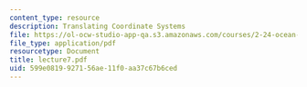 ```yaml
---
content_type: resource
description: Translating Coordinate Systems
file: https://ol-ocw-studio-app-qa.s3.amazonaws.com/courses/2-24-ocean-wave-interaction-with-ships-and-offshore-energy-systems-13-022-spring-2002/599e0819927156ae11f0aa37c67b6ced_lecture7.pdf
file_type: application/pdf
resourcetype: Document
title: lecture7.pdf
uid: 599e0819-9271-56ae-11f0-aa37c67b6ced
---
```

